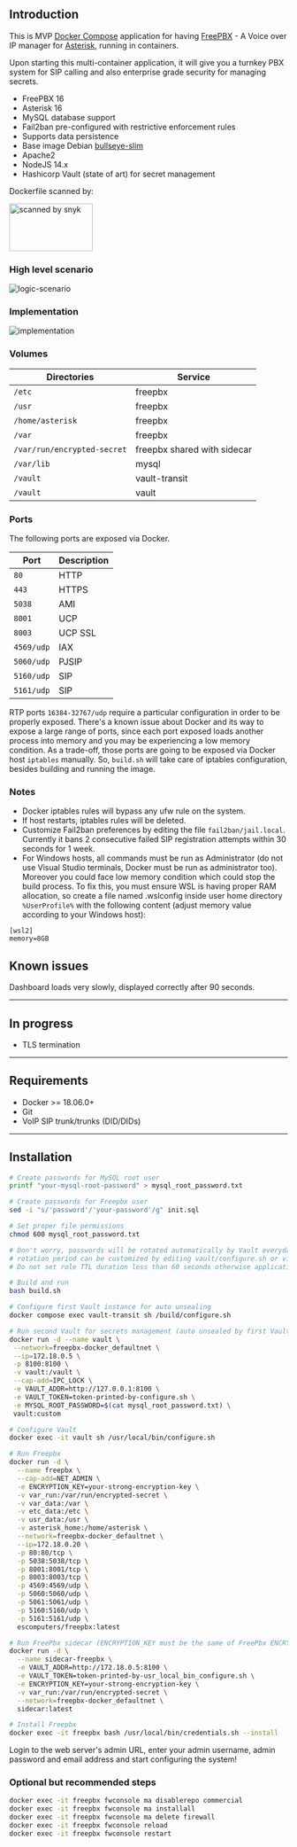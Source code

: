 ## Introduction

This is MVP [Docker Compose](https://docs.docker.com/compose/) application for having [FreePBX](https://www.freepbx.org) - A Voice over IP manager for [Asterisk](https://www.asterisk.org), running in containers.

Upon starting this multi-container application, it will give you a turnkey PBX system for SIP calling and also enterprise grade security for managing secrets.

* FreePBX 16
* Asterisk 16
* MySQL database support
* Fail2ban pre-configured with restrictive enforcement rules
* Supports data persistence
* Base image Debian [bullseye-slim](https://hub.docker.com/_/debian/)
* Apache2
* NodeJS 14.x
* Hashicorp Vault (state of art) for secret management

Dockerfile scanned by:

<img src="https://dl.dropboxusercontent.com/s/is8aj5ld2ywfw6i/scanned-by-snyk.png" alt="scanned by snyk" width="151" height="86"></img>


### High level scenario
<img src="https://i.ibb.co/yNW8Xcv/Hashicorp-Vault-Database-integration.jpg" alt="logic-scenario" ></img>


### Implementation
<img src="https://i.ibb.co/6sn1Npg/Free-PBX-Hashicorp-Vault-implementation.jpg" alt="implementation" ></img>


### Volumes
| Directories        | Service |              
| ----------------   | ------- |          
| `/etc`             | freepbx |         
| `/usr`             | freepbx |            
| `/home/asterisk`   | freepbx |     
| `/var`             | freepbx | 
| `/var/run/encrypted-secret` | freepbx shared with sidecar |
| `/var/lib`         | mysql   |  
| `/vault`           | vault-transit | 
| `/vault`           | vault   | 


### Ports
The following ports are exposed via Docker.

| Port              | Description |
| ----------------- | ----------- |
| `80`              | HTTP        |
| `443`             | HTTPS       |
| `5038`            | AMI         |
| `8001`            | UCP         |
| `8003`            | UCP SSL     |
| `4569/udp`        | IAX         |
| `5060/udp`        | PJSIP       |
| `5160/udp`        | SIP         |
| `5161/udp`        | SIP         |

RTP ports `16384-32767/udp` require a particular configuration in order to be
properly exposed. There's a known issue about Docker and its way to expose a large range of ports, since each port exposed loads another process into memory and you may be experiencing a low memory condition.
As a trade-off, those ports are going to be exposed via Docker host `iptables` manually.
So, `build.sh` will take care of iptables configuration, besides building and running the image.

### Notes
- Docker iptables rules will bypass any ufw rule on the system.
- If host restarts, iptables rules will be deleted.
- Customize Fail2ban preferences by editing the file `fail2ban/jail.local`. Currently it bans 2 consecutive failed SIP registration attempts within 30 seconds for 1 week.
- For Windows hosts, all commands must be run as Administrator (do not use Visual Studio terminals, Docker must be run as administrator too). Moreover you could face low memory condition which could stop the build process. To fix this, you must ensure WSL is having proper RAM allocation, so create a file named .wslconfig inside user home directory `%UserProfile%` with the following content (adjust memory value according to your Windows host):
```
[wsl2]
memory=8GB
```

## Known issues
Dashboard loads very slowly, displayed correctly after 90 seconds.

---

## In progress
* TLS termination

---

## Requirements
- Docker >= 18.06.0+
- Git
- VoIP SIP trunk/trunks (DID/DIDs)

---

## Installation
```bash
# Create passwords for MySQL root user
printf "your-mysql-root-password" > mysql_root_password.txt

# Create passwords for Freepbx user
sed -i "s/'password'/'your-password'/g" init.sql

# Set proper file permissions
chmod 600 mysql_root_password.txt

# Don't worry, passwords will be rotated automatically by Vault everyday,
# rotation period can be customized by editing vault/configure.sh or via Vault UI.
# Do not set role TTL duration less than 60 seconds otherwise application won't be able to read it.

# Build and run
bash build.sh

# Configure first Vault instance for auto unsealing
docker compose exec vault-transit sh /build/configure.sh

# Run second Vault for secrets management (auto unsealed by first Vault instance)
docker run -d --name vault \
 --network=freepbx-docker_defaultnet \
 --ip=172.18.0.5 \
 -p 8100:8100 \
 -v vault:/vault \
 --cap-add=IPC_LOCK \
 -e VAULT_ADDR=http://127.0.0.1:8100 \
 -e VAULT_TOKEN=token-printed-by-configure.sh \
 -e MYSQL_ROOT_PASSWORD=$(cat mysql_root_password.txt) \
 vault:custom

# Configure Vault
docker exec -it vault sh /usr/local/bin/configure.sh

# Run Freepbx
docker run -d \
  --name freepbx \
  --cap-add=NET_ADMIN \
  -e ENCRYPTION_KEY=your-strong-encryption-key \
  -v var_run:/var/run/encrypted-secret \
  -v var_data:/var \
  -v etc_data:/etc \
  -v usr_data:/usr \
  -v asterisk_home:/home/asterisk \
  --network=freepbx-docker_defaultnet \
  --ip=172.18.0.20 \
  -p 80:80/tcp \
  -p 5038:5038/tcp \
  -p 8001:8001/tcp \
  -p 8003:8003/tcp \
  -p 4569:4569/udp \
  -p 5060:5060/udp \
  -p 5061:5061/udp \
  -p 5160:5160/udp \
  -p 5161:5161/udp \
  escomputers/freepbx:latest

# Run FreePbx sidecar (ENCRYPTION_KEY must be the same of FreePbx ENCRYPTION_KEY)
docker run -d \
  --name sidecar-freepbx \
  -e VAULT_ADDR=http://172.18.0.5:8100 \
  -e VAULT_TOKEN=token-printed-by-usr_local_bin_configure.sh \
  -e ENCRYPTION_KEY=your-strong-encryption-key \
  -v var_run:/var/run/encrypted-secret \
  --network=freepbx-docker_defaultnet \
  sidecar:latest

# Install Freepbx
docker exec -it freepbx bash /usr/local/bin/credentials.sh --install
```

Login to the web server's admin URL, enter your admin username, admin password and email address and start configuring the system!

### Optional but recommended steps
```bash
docker exec -it freepbx fwconsole ma disablerepo commercial
docker exec -it freepbx fwconsole ma installall
docker exec -it freepbx fwconsole ma delete firewall
docker exec -it freepbx fwconsole reload
docker exec -it freepbx fwconsole restart
```